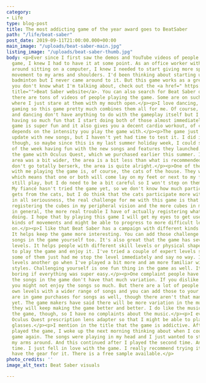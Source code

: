 ```yaml
---
category:
- Life
type: blog-post
title: The most addicting game of the year award goes to BeatSaber
path: "/life/beat-saber"
post_date: 2019-09-11T21:00:00.000+00:00
main_image: "/uploads/beat-saber-main.jpg"
listing_image: "/uploads/beat-saber-thumb.jpg"
body: <p>Ever since I first saw the demos and YouTube videos of people playing the
  game, I knew I had to have it at some point. As an office worker with hobbies revolving
  around sitting on a computer, I knew I needed to start giving more specifically
  movement to my arms and shoulders. I'd been thinking about starting up tennis or
  badminton but I never came around to it. But this game works as a great substitute.</p><p>If
  you don't know what I'm talking about, check out the <a href=" https://beatsaber.com/"
  title="">Beat Saber website</a>. You can also search for Beat Saber on YouTube,
  there are tons of videos of people playing the game. Some are on such a skill level
  where I just stare at them with my mouth open.</p><p>I love dancing, singing and
  gaming so this game pretty much combines them all for me. Of course, my singing
  and dancing don't have anything to do with the gameplay itself but I find myself
  having so much fun that I start doing both of those almost immediately.</p><p>The
  game is super fun and it also gives you a decent cardio workout, of course it all
  depends on the intensity you play the game with.</p><p>The game just got a free
  update with new songs, but I haven't yet had time to test it. I did install it today
  though, so maybe since this is my last summer holiday week, I could spend the rest
  of the week having fun with the new songs and features they launched.</p><p>I play
  the game with Oculus Quest, which we purchased earlier this summer. I wish my play
  area was a bit wider, the area is a bit less than what is recommended. But if I
  don't go totally berserk, the area is quite alright.</p><p>One of the biggest problems
  with me playing the game is, of course, the cats of the house. They want to participate,
  which means that one or both will come lay on my feet or next to my feet. I can
  still play, but I do need to be a bit careful so I won't step on them or kick them.
  My fiancé hasn't tried the game yet, so we don't know how much participation he
  gets from the cats, but I do think that the cats participate more with me.</p><p>But
  in all seriousness, the real challenge for me with this game is that I have trouble
  registering the cubes in my peripheral vision and the more cubes in my vision area
  in general, the more real trouble I have of actually registering what I should be
  doing. I hope that by playing this game I will get my eyes to get used to these
  kinds of movements and might be able to progress to more difficult levels later
  on.</p><p>I like that Beat Saber has a campaign with different kinds of challenges.
  It helps keep the game more interesting. You can add those challenge types to any
  songs in the game yourself too. It's also great that the game has several difficulty
  levels. It helps people with different skill levels or physical shape to be able
  to play the game and enjoy it. I've tried a couple of expert levels so far, and
  some of them just had me stop the level immediately and say no way. I'll give those
  levels another go when I've played a bit more and am more familiar with the level
  styles. Challenging yourself is one fun thing in the game as well. It might get
  boring if everything was super easy.</p><p>One complaint people have had is that
  the songs in the game don't have that much variation. If you dislike computer music,
  you might not enjoy the songs so much. But there are a lot of people creating their
  own levels with a wider range of songs and you can add those to your game. There
  are in game purchases for songs as well, though there aren't that many of those
  yet. The game makers have said there will be more variation in the music and that
  they will keep making the game better and better. I do like the music styles in
  the game, though, so I have no complaints about the music.</p><p>I even ordered
  Oculus Quest prescription lens adapter so that I might be able to play without my
  glasses.</p><p>I mention in the title that the game is addictive. After I first
  played the game, I woke up the next morning thinking about when I could play the
  game again. The songs were playing in my head and I just wanted to start moving
  my arms around. And this continued after I played the second time. And the third
  time. I just fell in love with the game. I really recommend trying it out if you
  have the gear for it. There is a free sample available.</p>
photo_credits: ''
image_alt_text: Beat Saber visuals

---
```

